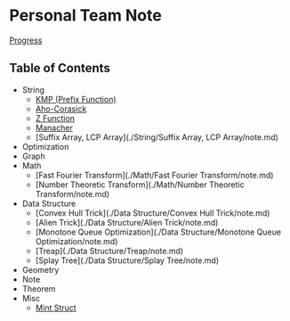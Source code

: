 # Personal Team Note

[Progress](https://arnold518.notion.site/63d6f0d8ad6e43dc93b0ffd3b861e0e9?v=42160c0f14454535ba134a600a2a480f&pvs=4)

## Table of Contents

- String
    - [KMP (Prefix Function)](./String/KMP/note.md)
    - [Aho-Corasick](./String/Aho-Corasick/note.md)
    - [Z Function](./String/Z/note.md)
    - [Manacher](./String/Manacher/note.md)
    - [Suffix Array, LCP Array](./String/Suffix Array, LCP Array/note.md)
- Optimization
- Graph
- Math
    - [Fast Fourier Transform](./Math/Fast Fourier Transform/note.md)
    - [Number Theoretic Transform](./Math/Number Theoretic Transform/note.md)
- Data Structure
    - [Convex Hull Trick](./Data Structure/Convex Hull Trick/note.md)
    - [Alien Trick](./Data Structure/Alien Trick/note.md)
    - [Monotone Queue Optimization](./Data Structure/Monotone Queue Optimization/note.md)
    - [Treap](./Data Structure/Treap/note.md)
    - [Splay Tree](./Data Structure/Splay Tree/note.md)
- Geometry
- Note
- Theorem
- Misc
    - [Mint Struct](./Misc/Mint/note.md)